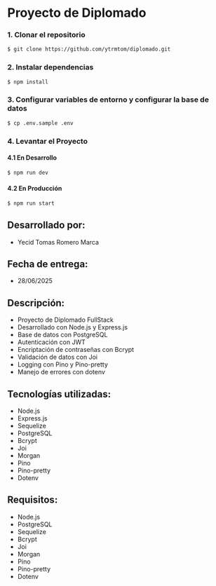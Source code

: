 # Proyecto de Diplomado

### 1. Clonar el repositorio

```bash
$ git clone https://github.com/ytrmtom/diplomado.git
```

### 2. Instalar dependencias

```bash
$ npm install
```

### 3. Configurar variables de entorno y configurar la base de datos

```bash
$ cp .env.sample .env
```

### 4. Levantar el Proyecto
#### 4.1 En Desarrollo
```bash
$ npm run dev
```

#### 4.2 En Producción
```bash
$ npm run start
```

## Desarrollado por:
- Yecid Tomas Romero Marca

## Fecha de entrega:
- 28/06/2025

## Descripción:
- Proyecto de Diplomado FullStack
- Desarrollado con Node.js y Express.js
- Base de datos con PostgreSQL
- Autenticación con JWT
- Encriptación de contraseñas con Bcrypt
- Validación de datos con Joi
- Logging con Pino y Pino-pretty
- Manejo de errores con dotenv

## Tecnologías utilizadas:
- Node.js
- Express.js
- Sequelize
- PostgreSQL
- Bcrypt
- Joi
- Morgan
- Pino
- Pino-pretty
- Dotenv

## Requisitos:
- Node.js
- PostgreSQL
- Sequelize
- Bcrypt
- Joi
- Morgan
- Pino
- Pino-pretty
- Dotenv
